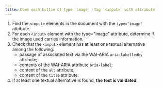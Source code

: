 ```yaml
---
title: Does each button of type `image` (tag `<input>` with attribute `type="image"`) have a [text alternative](#text-alternative-image)?
---
```


1. Find the `<input>` elements in the document with the `type="image"` attribute.
2. For each `<input>` element with the type="image" attribute, determine if the image used carries information.
3. Check that the `<input>` element has at least one textual alternative among the following:
   - passage of associated text via the WAI-ARIA `aria-labelledby` attribute;
   - contents of the WAI-ARIA attribute `aria-label`;
   - content of the `alt` attribute;
   - content of the `title` attribute.
4. If at least one textual alternative is found, **the test is validated**.
